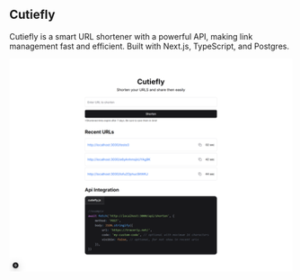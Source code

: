 ## Cutiefly

Cutiefly is a smart URL shortener with a powerful API, making link management fast and efficient. Built with Next.js, TypeScript, and Postgres.

![Landing Page](public/assets/screenshot.png "Landing Page")
